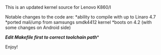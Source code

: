This is an updated kernel source for Lenovo K860/I

Notable changes to the code are:
*ability to compile with up to Linaro 4.7
*ported mali/ump from samsungs smdk4412 kernel
*boots on 4.2 (with some changes on Android side)

***Edit Makefile first to correct toolchain path****

Enjoy!
